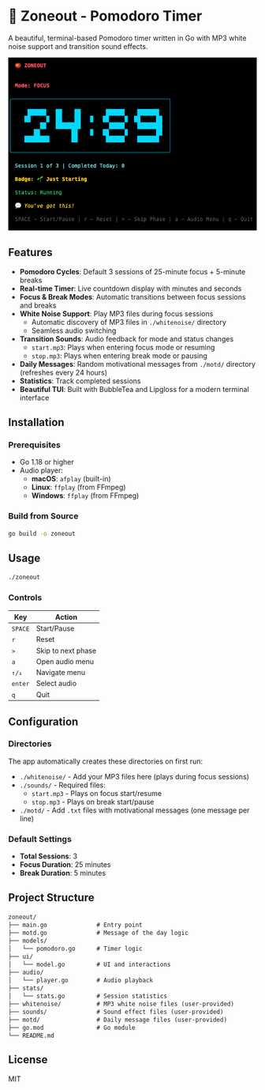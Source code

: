# 🍅 Zoneout - Pomodoro Timer

A beautiful, terminal-based Pomodoro timer written in Go with MP3 white noise support and transition sound effects.

![Zoneout Screenshot](screenshot.png)

## Features

- **Pomodoro Cycles**: Default 3 sessions of 25-minute focus + 5-minute breaks
- **Real-time Timer**: Live countdown display with minutes and seconds
- **Focus & Break Modes**: Automatic transitions between focus sessions and breaks
- **White Noise Support**: Play MP3 files during focus sessions
  - Automatic discovery of MP3 files in `./whitenoise/` directory
  - Seamless audio switching
- **Transition Sounds**: Audio feedback for mode and status changes
  - `start.mp3`: Plays when entering focus mode or resuming
  - `stop.mp3`: Plays when entering break mode or pausing
- **Daily Messages**: Random motivational messages from `./motd/` directory (refreshes every 24 hours)
- **Statistics**: Track completed sessions
- **Beautiful TUI**: Built with BubbleTea and Lipgloss for a modern terminal interface

## Installation

### Prerequisites

- Go 1.18 or higher
- Audio player:
  - **macOS**: `afplay` (built-in)
  - **Linux**: `ffplay` (from FFmpeg)
  - **Windows**: `ffplay` (from FFmpeg)

### Build from Source

```bash
go build -o zoneout
```

## Usage

```bash
./zoneout
```

### Controls

| Key | Action |
|-----|--------|
| `SPACE` | Start/Pause |
| `r` | Reset |
| `>` | Skip to next phase |
| `a` | Open audio menu |
| `↑/↓` | Navigate menu |
| `enter` | Select audio |
| `q` | Quit |

## Configuration

### Directories

The app automatically creates these directories on first run:

- `./whitenoise/` - Add your MP3 files here (plays during focus sessions)
- `./sounds/` - Required files:
  - `start.mp3` - Plays on focus start/resume
  - `stop.mp3` - Plays on break start/pause
- `./motd/` - Add `.txt` files with motivational messages (one message per line)

### Default Settings

- **Total Sessions**: 3
- **Focus Duration**: 25 minutes
- **Break Duration**: 5 minutes

## Project Structure

```
zoneout/
├── main.go              # Entry point
├── motd.go              # Message of the day logic
├── models/
│   └── pomodoro.go      # Timer logic
├── ui/
│   └── model.go         # UI and interactions
├── audio/
│   └── player.go        # Audio playback
├── stats/
│   └── stats.go         # Session statistics
├── whitenoise/          # MP3 white noise files (user-provided)
├── sounds/              # Sound effect files (user-provided)
├── motd/                # Daily message files (user-provided)
├── go.mod               # Go module
└── README.md
```

## License

MIT
